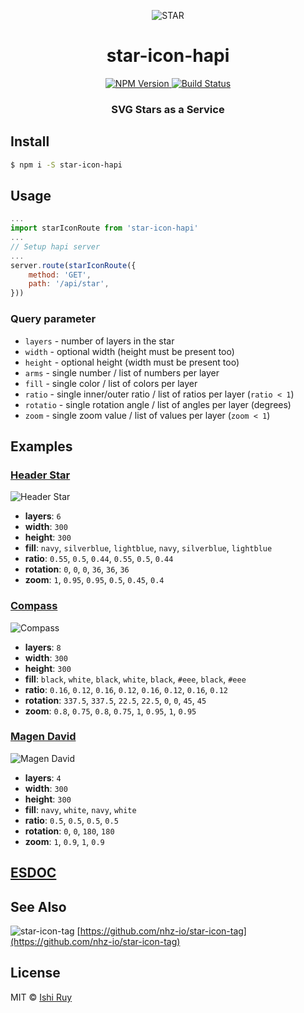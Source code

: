 <p align="center">
  <img src="http://star.nhz.io?layers=6&width=300&height=300&fill=navy,silverblue,lightblue,navy,silverblue,lightblue&ratio=0.55,0.5,0.44,0.55,0.5,0.44&rotation=0,0,0,36,36,36&zoom=1,0.95,0.9,0.5,0.45,0.4"
    alt="STAR">
</p>
<h1 align="center">star-icon-hapi</h1>
<p align="center">  
  <a href="https://npmjs.org/package/star-icon-hapi">
    <img src="https://img.shields.io/npm/v/star-icon-hapi.svg?style=flat"
      alt="NPM Version">
  </a>
  <a href="https://travis-ci.org/nhz-io/star-icon-hapi">
    <img src="https://img.shields.io/travis/nhz-io/star-icon-hapi.svg?style=flat"
      alt="Build Status">
  </a>  
</p>
<h3 align="center">SVG Stars as a Service</h3>

## Install

```sh
$ npm i -S star-icon-hapi
```

## Usage
```js
...
import starIconRoute from 'star-icon-hapi'
...
// Setup hapi server
...
server.route(starIconRoute({
	method: 'GET',
	path: '/api/star',
}))
```

### Query parameter

* `layers` - number of layers in the star
* `width` - optional width (height must be present too)
* `height` - optional height (width must be present too)
* `arms` - single number / list of numbers per layer
* `fill` - single color / list of colors per layer
* `ratio` - single inner/outer ratio / list of ratios per layer (`ratio < 1`)
* `rotatio` - single rotation angle / list of angles per layer (degrees)
* `zoom` - single zoom value / list of values per layer (`zoom < 1`)

## Examples

### [Header Star](http://star.nhz.io?layers=6&width=300&height=300&fill=navy,silverblue,lightblue,navy,silverblue,lightblue&ratio=0.55,0.5,0.44,0.55,0.5,0.44&rotation=0,0,0,36,36,36&zoom=1,0.95,0.9,0.5,0.45,0.4)

![Header Star](http://star.nhz.io?layers=6&width=300&height=300&fill=navy,silverblue,lightblue,navy,silverblue,lightblue&ratio=0.55,0.5,0.44,0.55,0.5,0.44&rotation=0,0,0,36,36,36&zoom=1,0.95,0.9,0.5,0.45,0.4)

* **layers**: `6`
* **width**: `300`
* **height**: `300`
* **fill**: `navy`, `silverblue`, `lightblue`, `navy`, `silverblue`, `lightblue`
* **ratio**: `0.55`, `0.5`, `0.44`, `0.55`, `0.5`, `0.44`
* **rotation**: `0`, `0`, `0`, `36`, `36`, `36`
* **zoom**: `1`, `0.95`, `0.95`, `0.5`, `0.45`, `0.4`

### [Compass](http://star.nhz.io?layers=8&width=300&height=300&arms=4&fill=black,white,black,white,black,%23eee,black,%23eee&ratio=0.16,0.12,0.16,0.12,0.16,0.12,0.16,0.12&rotation=337.5,337.5,22.5,22.5,0,0,45,45&zoom=0.8,0.75,0.8,0.75,1,0.95,1,0.95)

![Compass](http://star.nhz.io?layers=8&width=300&height=300&arms=4&fill=black,white,black,white,black,%23eee,black,%23eee&ratio=0.16,0.12,0.16,0.12,0.16,0.12,0.16,0.12&rotation=337.5,337.5,22.5,22.5,0,0,45,45&zoom=0.8,0.75,0.8,0.75,1,0.95,1,0.95)

* **layers**: `8`
* **width**: `300`
* **height**: `300`
* **fill**: `black`, `white`, `black`, `white`, `black`, `#eee`, `black`, `#eee`
* **ratio**: `0.16`, `0.12`, `0.16`, `0.12`, `0.16`, `0.12`, `0.16`, `0.12`
* **rotation**: `337.5`, `337.5`, `22.5`, `22.5`, `0`, `0`, `45`, `45`
* **zoom**: `0.8`, `0.75`, `0.8`, `0.75`, `1`, `0.95`, `1`, `0.95`

### [Magen David](http://star.nhz.io/?layers=4&width=300&height=300&arms=3&fill=navy,white,navy,white&ratio=0.5,0.5,0.5,0.5&rotation=0,0,180,180&zoom=1,0.9,1,0.9)

![Magen David](http://star.nhz.io/?layers=4&width=300&height=300&arms=3&fill=navy,white,navy,white&ratio=0.5,0.5,0.5,0.5&rotation=0,0,180,180&zoom=1,0.9,1,0.9)

* **layers**: `4`
* **width**: `300`
* **height**: `300`
* **fill**: `navy`, `white`, `navy`, `white`
* **ratio**: `0.5`, `0.5`, `0.5`, `0.5`
* **rotation**: `0`, `0`, `180`, `180`
* **zoom**: `1`, `0.9`, `1`, `0.9`

## [ESDOC](http://nhz-io.github.io/star-icon-hapi)

## See Also
![star-icon-tag](http://star.nhz.io?layers=6&width=30&height=30&fill=brown,orange,yellow,brown,orange,yellow&ratio=0.55,0.5,0.44,0.55,0.5,0.44&rotation=0,0,0,36,36,36&zoom=1,0.95,0.9,0.5,0.45,0.4)
[https://github.com/nhz-io/star-icon-tag](https://github.com/nhz-io/star-icon-tag)

## License

MIT © [Ishi Ruy](https://nhz.io/star-icon-hapi)
